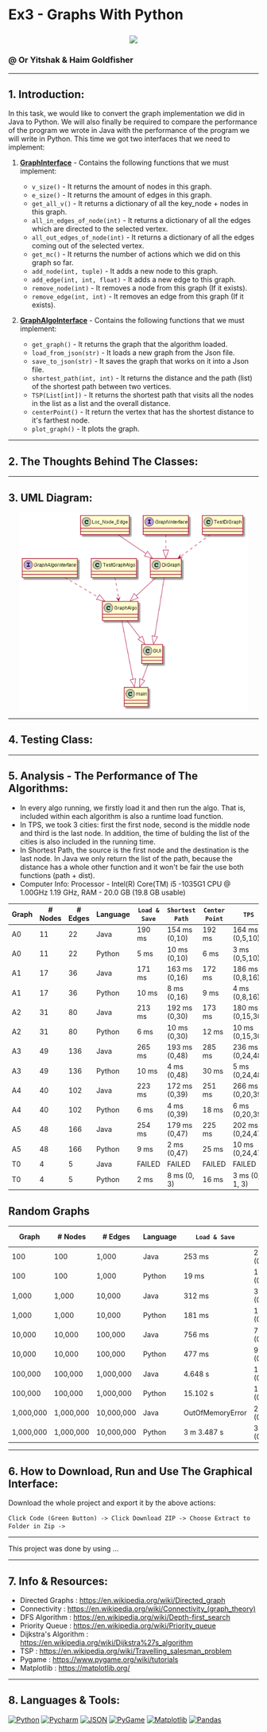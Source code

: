 # Ex3 - Graphs With Python
### 

<p align="center">
<img align="center" src="https://www.researchgate.net/publication/331679222/figure/fig3/AS:735622553681922@1552397492158/Network-nodes-relationship-diagram-A-network-node-undirected-graph-is-shown-in-figure-3.ppm" />
</p>

### @ Or Yitshak & Haim Goldfisher
---------
## 1. Introduction:

In this task, we would like to convert the graph implementation we did in Java to Python. We will also finally be required to compare the performance of the program we wrote in Java with the performance of the program we will write in Python. This time we got two interfaces that we need to implement:
1. <ins>**GraphInterface**</ins> - Contains the following functions that we must implement:
    * `v_size()` - It returns the amount of nodes in this graph.
    * `e_size()` - It returns the amount of edges in this graph. 
    * `get_all_v()` - It returns a dictionary of all the key_node + nodes in this graph.
    * `all_in_edges_of_node(int)` - It returns a dictionary of all the edges which are directed to the selected vertex.
    * `all_out_edges_of_node(int)` - It returns a dictionary of all the edges coming out of the selected vertex.
    * `get_mc()` - It returns the number of actions which we did on this graph so far.
    * `add_node(int, tuple)` - It adds a new node to this graph.
    * `add_edge(int, int, float)` - It adds a new edge to this graph.
    * `remove_node(int)` - It removes a node from this graph (If it exists).
    * `remove_edge(int, int)` - It removes an edge from this graph (If it exists).
    
2. <ins>**GraphAlgoInterface**</ins> - Contains the following functions that we must implement:
    * `get_graph()` - It returns the graph that the algorithm loaded.
    * `load_from_json(str)` - It loads a new graph from the Json file.
    * `save_to_json(str)` - It saves the graph that works on it into a Json file.
    * `shortest_path(int, int)` - It returns the distance and the path (list) of the shortest path between two vertices.
    *  `TSP(List[int])` - It returns the shortest path that visits all the nodes in the list as a list and the overall distance.
    *  `centerPoint()` - It return the vertex that has the shortest distance to it's farthest node.
    *  `plot_graph()` - It plots the graph. 

---------
## 2. The Thoughts Behind The Classes:


---------
## 3. UML Diagram:

 <p align="center">
<img align="center" src="https://github.com/haimgoldfisher/OOP_Ex3/blob/master/pics/diagram.png?raw=true" height=400 weight=800/>
</p>
  
  
---------
## 4. Testing Class:


---------
## 5. Analysis - The Performance of The Algorithms:

* In every algo running, we firstly load it and then run the algo. That is, included within each algorithm is also a runtime load function. 
* In TPS, we took 3 cities: first the first node, second is the middle node and third is the last node. In addition, the time of bulding the list of the cities is also included in the running time.
* In Shortest Path, the source is the first node and the destination is the last node. In Java we only return the list of the path, because the distance has a whole other function and it won't be fair the use both functions (path + dist).
* Computer Info: Processor - Intel(R) Core(TM) i5 -1035G1 CPU @ 1.00GHz 1.19 GHz, RAM - 20.0 GB (19.8 GB usable) 


| **Graph**  | **# Nodes** | **# Edges** |  **Language**  | `Load & Save`    | `Shortest Path`  | `Center Point`   | `TPS`            |
|------------|-------------|-------------|----------------|------------------|------------------|------------------|------------------|
| A0         | 11          | 22          | Java           | 190 ms           | 154 ms (0,10)    |  192 ms          | 164 ms  (0,5,10) |
| A0         | 11          | 22          | Python         | 5 ms             | 10 ms  (0,10)    |  6 ms            | 3 ms    (0,5,10) |
| A1         | 17          | 36          | Java           | 171 ms           | 163 ms (0,16)    |  172 ms          | 186 ms  (0,8,16) |
| A1         | 17          | 36          | Python         | 10 ms            | 8 ms   (0,16)    |  9 ms            | 4 ms    (0,8,16) |
| A2         | 31          | 80          | Java           | 213 ms           | 192 ms (0,30)    |  173 ms          | 180 ms (0,15,30) |
| A2         | 31          | 80          | Python         | 6 ms             | 10 ms  (0,30)    |  12 ms           | 10 ms  (0,15,30) |
| A3         | 49          | 136         | Java           | 265 ms           | 193 ms (0,48)    |  285 ms          | 236 ms (0,24,48) |
| A3         | 49          | 136         | Python         | 10 ms            | 4 ms   (0,48)    |  30 ms           | 5 ms   (0,24,48) |
| A4         | 40          | 102         | Java           | 223 ms           | 172 ms (0,39)    |  251 ms          | 266 ms (0,20,39) |
| A4         | 40          | 102         | Python         | 6 ms             | 4 ms   (0,39)    |  18 ms           | 6 ms   (0,20,39  |
| A5         | 48          | 166         | Java           | 254 ms           | 179 ms (0,47)    |  225 ms          | 202 ms (0,24,47) |
| A5         | 48          | 166         | Python         | 9 ms             | 2 ms   (0,47)    |  25 ms           | 10 ms  (0,24,47) |
| T0         | 4           | 5           | Java           | FAILED           | FAILED           | FAILED           | FAILED           |
| T0         | 4           | 5           | Python         | 2 ms             | 8 ms (0, 3)      |  16 ms           | 3 ms (0, 1, 3)   |

## Random Graphs

| **Graph**  | **# Nodes** | **# Edges**  |  **Language**  | `Load & Save`    | `Shortest Path`   | `Center Point`   | `TPS`                     |
|------------|-------------|--------------|----------------|------------------|-------------------|------------------|---------------------------|
| 100        | 100         | 1,000        | Java           | 253 ms           | 233 ms (0,99)     | 395 ms           | 396 ms  (0,50,99)         |
| 100        | 100         | 1,000        | Python         | 19 ms            | 10 ms (0,99)      | 244 ms           | 30  ms  (0,50,99)         |
| 1,000      | 1,000       | 10,000       | Java           | 312 ms           | 38 ms (0,999)     | 1.970 s          | 2.36 s  (0,500,999)       |
| 1,000      | 1,000       | 10,000       | Python         | 181 ms           | 131 ms (0,999)    | 29.553 s         | 166 ms  (0,500,999)       |
| 10,000     | 10,000      | 100,000      | Java           | 756 ms           | 789 ms (0,9999)   | 9 m 11 s         | OutOfMemoryError          |
| 10,000     | 10,000      | 100,000      | Python         | 477 ms           | 968 ms (0,9999)   | TimeoutException | 1.729 s  (0,5000,9999)    |
| 100,000    | 100,000     | 1,000,000    | Java           | 4.648 s          | 1.821s (0,99999)  | TimeoutException | OutOfMemoryError          |
| 100,000    | 100,000     | 1,000,000    | Python         | 15.102 s         | 13.194s (0,99999) | TimeoutException | 27.053 s  (0,50000,99999) |
| 1,000,000  | 1,000,000   | 10,000,000   | Java           | OutOfMemoryError | 22.542s (0,999999)| TimeoutException | OutOfMemoryError          |
| 1,000,000  | 1,000,000   | 10,000,000   | Python         | 3 m 3.487 s      | 3m 4.5s (0,999999)| TimeoutException | 6m 37s  (0,500000,999999) |


---------
## 6. How to Download, Run and Use The Graphical Interface:

Download the whole project and export it by the above actions:
```
Click Code (Green Button) -> Click Download ZIP -> Choose Extract to Folder in Zip -> 
```

---------

This project was done by using ...

---------
## 7. Info & Resources:

- Directed Graphs : https://en.wikipedia.org/wiki/Directed_graph
- Connectivity : https://en.wikipedia.org/wiki/Connectivity_(graph_theory)
- DFS Algorithm : https://en.wikipedia.org/wiki/Depth-first_search
- Priority Queue : https://en.wikipedia.org/wiki/Priority_queue
- Dijkstra's Algorithm : https://en.wikipedia.org/wiki/Dijkstra%27s_algorithm
- TSP : https://en.wikipedia.org/wiki/Travelling_salesman_problem
- Pygame : https://www.pygame.org/wiki/tutorials
- Matplotlib : https://matplotlib.org/

---------
## 8. Languages & Tools: 

<p align="left">
<a href="https://www.python.org/" title="Python"> <img src="https://upload.wikimedia.org/wikipedia/commons/thumb/0/0a/Python.svg/2048px-Python.svg.png" alt="Python" width="40" height="40"/></a>
<a href="https://www.jetbrains.com/pycharm/" title="Pycharm"> <img src="https://upload.wikimedia.org/wikipedia/commons/thumb/1/1d/PyCharm_Icon.svg/1024px-PyCharm_Icon.svg.png" alt="Pycharm" width="40" height="40"/></a>  
<a href="https://www.json.org/json-en.html" title="JSON"> <img src="https://upload.wikimedia.org/wikipedia/commons/thumb/c/c9/JSON_vector_logo.svg/2048px-JSON_vector_logo.svg.png" alt="JSON" width="40" height="40"/></a>
<a href="https://www.pygame.org/news" title="PyGame"> <img src="https://www.pygame.org/ftp/pygame-head-party.png" alt="PyGame" width="40" height="40"/></a>  
  <a href="https://matplotlib.org/" title="Matplotlib"> <img src="https://upload.wikimedia.org/wikipedia/commons/thumb/0/01/Created_with_Matplotlib-logo.svg/2048px-Created_with_Matplotlib-logo.svg.png" alt="Matplotlib" width="40" height="40"/></a>  
<a href="https://pandas.pydata.org/" title="Pandas"> <img src="https://upload.wikimedia.org/wikipedia/commons/thumb/2/22/Pandas_mark.svg/1200px-Pandas_mark.svg.png" alt="Pandas" width="40" height="40"/></a>   

